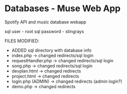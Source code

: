 # Databases - Muse Web App

Spotify API and music database webapp

sql user - root
sql password - stingrays

FILES MODIFIED:

- ADDED sql directory with database info
- index.php -> changed redirects/sql login
- requestHandler.php -> changed redirects/sql login
- song.php -> changed redirects/sql login
- devplan.html -> changed redirects
- project.html -> changed redirects
- login.php (ADMIN) -> changed redirects (admin login?)
- demo.php -> changed redirects

